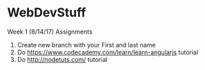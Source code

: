 # WebDevStuff
Week 1 (8/14/17)
Assignments
1. Create new branch with your First and last name
2. Do https://www.codecademy.com/learn/learn-angularjs tutorial
3. Do http://nodetuts.com/ tutorial
